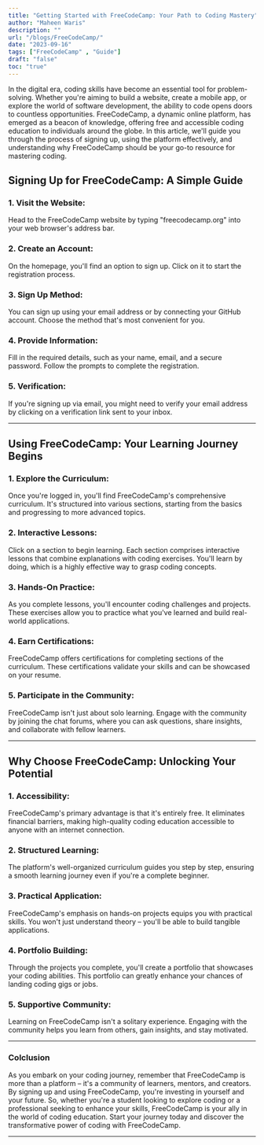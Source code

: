 ```yaml
---
title: "Getting Started with FreeCodeCamp: Your Path to Coding Mastery"
author: "Maheen Waris"
description: ""
url: "/blogs/FreeCodeCamp/"
date: "2023-09-16"
tags: ["FreeCodeCamp" , "Guide"]
draft: "false"
toc: "true"
---
```


In the digital era, coding skills have become an essential tool for problem-solving. Whether you're aiming to build a website, create a mobile app, or explore the world of software development, the ability to code opens doors to countless opportunities. FreeCodeCamp, a dynamic online platform, has emerged as a beacon of knowledge, offering free and accessible coding education to individuals around the globe. In this article, we'll guide you through the process of signing up, using the platform effectively, and understanding why FreeCodeCamp should be your go-to resource for mastering coding.

## Signing Up for FreeCodeCamp: A Simple Guide

### 1. Visit the Website:

Head to the FreeCodeCamp website by typing "freecodecamp.org" into your web browser's address bar.

### 2. Create an Account:

On the homepage, you'll find an option to sign up. Click on it to start the registration process.

### 3. Sign Up Method:

You can sign up using your email address or by connecting your GitHub account. Choose the method that's most convenient for you.

### 4. Provide Information:

Fill in the required details, such as your name, email, and a secure password. Follow the prompts to complete the registration.

### 5. Verification:

If you're signing up via email, you might need to verify your email address by clicking on a verification link sent to your inbox.

<hr>

## Using FreeCodeCamp: Your Learning Journey Begins

### 1. Explore the Curriculum:

Once you're logged in, you'll find FreeCodeCamp's comprehensive curriculum. It's structured into various sections, starting from the basics and progressing to more advanced topics.

### 2. Interactive Lessons:

Click on a section to begin learning. Each section comprises interactive lessons that combine explanations with coding exercises. You'll learn by doing, which is a highly effective way to grasp coding concepts.

### 3. Hands-On Practice:

As you complete lessons, you'll encounter coding challenges and projects. These exercises allow you to practice what you've learned and build real-world applications.

### 4. Earn Certifications:

FreeCodeCamp offers certifications for completing sections of the curriculum. These certifications validate your skills and can be showcased on your resume.

### 5. Participate in the Community:

FreeCodeCamp isn't just about solo learning. Engage with the community by joining the chat forums, where you can ask questions, share insights, and collaborate with fellow learners.

<hr>

## Why Choose FreeCodeCamp: Unlocking Your Potential

### 1. Accessibility:

FreeCodeCamp's primary advantage is that it's entirely free. It eliminates financial barriers, making high-quality coding education accessible to anyone with an internet connection.

### 2. Structured Learning:

The platform's well-organized curriculum guides you step by step, ensuring a smooth learning journey even if you're a complete beginner.

### 3. Practical Application:

FreeCodeCamp's emphasis on hands-on projects equips you with practical skills. You won't just understand theory – you'll be able to build tangible applications.

### 4. Portfolio Building:

Through the projects you complete, you'll create a portfolio that showcases your coding abilities. This portfolio can greatly enhance your chances of landing coding gigs or jobs.

### 5. Supportive Community:

Learning on FreeCodeCamp isn't a solitary experience. Engaging with the community helps you learn from others, gain insights, and stay motivated.

<hr>

### Colclusion

As you embark on your coding journey, remember that FreeCodeCamp is more than a platform – it's a community of learners, mentors, and creators. By signing up and using FreeCodeCamp, you're investing in yourself and your future. So, whether you're a student looking to explore coding or a professional seeking to enhance your skills, FreeCodeCamp is your ally in the world of coding education. Start your journey today and discover the transformative power of coding with FreeCodeCamp.

<script src="https://utteranc.es/client.js"
        repo="maheenwaris/Website"
        issue-term="pathname"
        theme="github-dark"
        crossorigin="anonymous"
        async>
</script>

---

